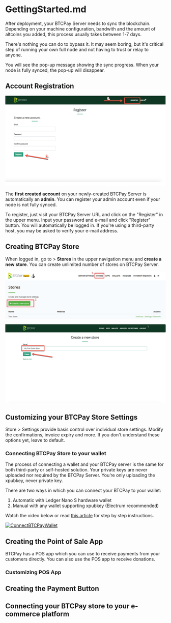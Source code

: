 # GettingStarted.md

After deployment, your BTCPay Server needs to sync the blockchain. Depending on your machine configuration, bandwith and the amount of altcoins you added, this process usually takes between 1-7 days. 

There's nothing you can do to bypass it. It may seem boring, but it's critical step of running your own full node and not having to trust or relay to anyone.

You will see the pop-up message showing the sync progress. When your node is fully synced, the pop-up will disappear.

## Account Registration

![BTCPayRegister1](img/BTCPayRegister1.jpg) 

The <strong>first created account</strong> on your newly-created BTCPay Server is automatically an <strong>admin</strong>. You can register your admin account even if your node is not fully synced. 

To register, just visit your BTCPay Server URL and click on the "Register" in the upper menu. Input your password and e-mail and click "Register" button. You will automatically be logged in. If you're using a third-party host, you may be asked to verify your e-mail address.

## Creating BTCPay Store

When logged in, go to > <strong>Stores</strong> in the upper navigation menu and <strong>create a new store</strong>. You can create unlimited number of stores on BTCPay Server.

![BTCPayRegister2](img/BTCPayGettingStartedStoreRegistration1.jpg) 

![BTCPayRegister3](img/BTCPayGettingStartedStoreRegistration2.jpg) 

## Customizing your BTCPay Store Settings

Store > Settings provide basis control over individual store settings. Modify the confirmations, invoice expiry and more. If you don't understand these options yet, leave to default.

### Connecting BTCPay Store to your wallet

The process of connecting a wallet and your BTCPay server is the same for both third-party or self-hosted solution. Your private keys are never uploaded nor required by the BTCPay Server. You’re only uploading the xpubkey, never private key.

There are two ways in which you can connect your BTCPay to your wallet:

1. Automatic with Ledger Nano S hardware wallet
2. Manual with any wallet supporting xpubkey (Electrum recommended)

Watch the video below or read [this article](https://bitcoinshirt.co/how-to-create-store-accept-bitcoin/8/#Connecting-BTCPay-with-your-wallet) for step by step instructions.

 [![ConnectBTCPayWallet](https://img.youtube.com/vi/xX6LyQej0NQ/mqdefault.jpg)](https://www.youtube.com/watch?v=xX6LyQej0NQ "BTCPay - Connecting Wallet") 

## Creating the Point of Sale App

BTCPay has a POS app which you can use to receive payments from your customers directly. You can also use the POS app to receive donations.

### Customizing POS App

## Creating the Payment Button

## Connecting your BTCPay store to your e-commerce platform

